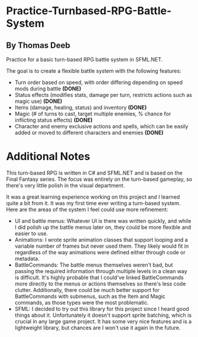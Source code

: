 # Practice-Turnbased-RPG-Battle-System
## By Thomas Deeb

Practice for a basic turn-based RPG battle system in SFML.NET.

The goal is to create a flexible battle system with the following features:  
- Turn order based on speed, with order differing depending on speed mods during battle **(DONE)**  
- Status effects (modifies stats, damage per turn, restricts actions such as magic use) **(DONE)**  
- Items (damage, healing, status) and inventory **(DONE)**  
- Magic (# of turns to cast, target multiple enemies, % chance for inflicting status effects) **(DONE)**  
- Character and enemy exclusive actions and spells, which can be easily added or moved to different characters and enemies **(DONE)**  

# Additional Notes

This turn-based RPG is written in C# and SFML.NET and is based on the Final Fantasy series. The focus was entirely on the turn-based
gameplay, so there's very little polish in the visual department.  

It was a great learning experience working on this project and I learned quite a bit from it. It was my first time ever writing
a turn-based system. Here are the areas of the system I feel could use more refinement:  

- UI and battle menus: Whatever UI is there was written quickly, and while I did polish up the battle menus later on, they could be more flexible
and easier to use.  
- Animations: I wrote sprite animation classes that support looping and a variable number of frames but never used them. They likely would fit in
regardless of the way animations were defined either through code or metadata.  
- BattleCommands: The battle menus themselves weren't bad, but passing the required information through multiple levels in a clean way is difficult. It's highly probable that I could've linked BattleCommands more directly to the menus or actions themselves so there's less code clutter. Additionally,
there could be much better support for BattleCommands with submenus, such as the Item and Magic commands, as those types were the most problematic.  
- SFML: I decided to try out this library for this project since I heard good things about it. Unfortunately it doesn't support sprite batching, which is crucial in any large game project. It has some very nice features and is a lightweight library, but chances are I won't use it again in the future.
